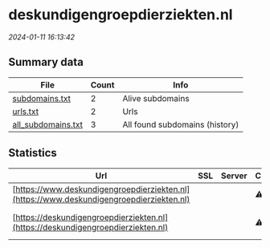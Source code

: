 # deskundigengroepdierziekten.nl
*2024-01-11 16:13:42*
## Summary data
| File       | Count | Info |
|------------|-------|------|
|[subdomains.txt](/data/deskundigengroepdierziekten.nl/subdomains.txt)|2|Alive subdomains|
|[urls.txt](/data/deskundigengroepdierziekten.nl/urls.txt)|2|Urls|
|[all_subdomains.txt](/data/deskundigengroepdierziekten.nl/all_subdomains.txt)|3|All found subdomains (history)|
## Statistics
| Url | SSL | Server | Cookie | HSTS | CSP | XFO | XXP | RP | Tech |Title |
|------------|-------|------|------|------|------|------|------|------|------|------|
|[https://www.deskundigengroepdierziekten.nl](https://www.deskundigengroepdierziekten.nl)| ||:warning: |:white_check_mark: |:warning: |:white_check_mark: |:white_check_mark: |:white_check_mark: |HSTS||
|[https://deskundigengroepdierziekten.nl](https://deskundigengroepdierziekten.nl)| ||:warning: |:white_check_mark: |:warning: |:white_check_mark: |:white_check_mark: |:white_check_mark: |Apache Tomcat Fo...|Deskundigengroep...|